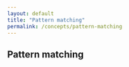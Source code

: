 ```yaml
---
layout: default
title: "Pattern matching"
permalink: /concepts/pattern-matching
---
```


## Pattern matching